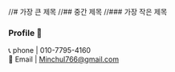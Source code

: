 //# 가장 큰 제목 <!-- h1 -->
//## 중간 제목 <!-- h2 -->
//### 가장 작은 제목 <!-- h3 -->
### Profile 👋

📞 phone | 010-7795-4160 <br>
🔔 Email | Minchul766@gmail.com

<!--
**dev-minchul/dev-minchul** is a ✨ _special_ ✨ repository because its `README.md` (this file) appears on your GitHub profile.

Here are some ideas to get you started:

- 🔭 I’m currently working on ...
- 🌱 I’m currently learning ...
- 👯 I’m looking to collaborate on ...
- 🤔 I’m looking for help with ...
- 💬 Ask me about ...
- 📫 How to reach me: ...
- 😄 Pronouns: ...
- ⚡ Fun fact: ...
-->
